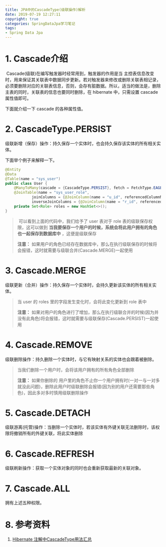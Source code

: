 ```yaml
---
title: JPA中的CascadeType(级联操作)解析
date: 2019-07-19 12:27:11
copyright: true
categories: SpringDataJpa学习笔记
tags:
- Spring Data Jpa
---
```


# 1. Cascade介绍

​		Cascade(级联)在编写触发器时经常用到，触发器的作用是当 主控表信息改变时，用来保证其关联表中数据同步更新。若对触发器来修改或删除关联表相记录，必须要删除对应的关联表信息，否则，会存有脏数据。所以，适当的做法是，删除主表的同时，关联表的信息也要同时删除，在 hibernate 中，只需设置 cascade 属性值即可。

下面就介绍一下 cascade 的各种属性值。

<!--more--> 

# 2. CascadeType.PERSIST

级联新增（保存）操作：持久保存一个实体时，也会持久保存该实体的所有相关实体。

下面举个例子来解释一下。

```java
@Entity
@Data
@Table(name = "sys_user")
public class User {
    @ManyToMany(cascade = {CascadeType.PERSIST}, fetch = FetchType.EAGER)
    @JoinTable(name = "sys_user_role",
            joinColumns = {@JoinColumn(name = "u_id", referencedColumnName = "id")},
            inverseJoinColumns = {@JoinColumn(name = "r_id", referencedColumnName = "id")})
    private Set<Role> roles = new HashSet<>();
}

```

>​		可以看到上面的代码中，我们给予了 user 表对于 role 表的级联保存权限，这可以做到 **当我要保存一个用户的时候，系统会将此用户拥有的角色也一起保存到数据库中** ，这便是级联保存
>
>**注意：** 如果用户的角色已经存在数据库中，那么在执行级联保存的时候将会报错，这时就需要与级联合并(Cascade.MERGE)一起使用

# 3. Cascade.MERGE

级联更新（合并）操作：持久保存一个实体时，会持久更新该实体的所有相关实体。

>当 user 的 roles 里的字段发生变化时，会将此变化更新到 role 表中
>
>**注意：** 如果对用户的角色进行了增加，那么在执行级联合并的时候(因为并没有此角色)将会报错，这时就需要与级联保存(Cascade.PERSIST)一起使用

# 4. Cascade.REMOVE

级联删除操作：持久删除一个实体时，与它有映射关系的实体也会跟着被删除。

>当我们删除一个用户时，会将该用户拥有的所有角色全部删除
>
>**注意：** 如果你删除的 用户里的角色不止你一个用户拥有时(一对一与一对多就没此问题)，删除此用户时级联删除会报错(因为别的用户还需要那些角色)，因此多对多时慎用级联删除操作

# 5. Cascade.DETACH

级联游离(托管)操作：当删除一个实体时，若该实体有外键关联无法删除时，该权限将撤销所有的外键关联，将此实体删除

# 6. Cascade.REFRESH

级联刷新操作：获取一个实体对象的同时也会重新获取最新的关联对象。

# 7. Cascade.ALL

拥有上述五种权限。

# 8. 参考资料

1.  [Hibernate 注解中CascadeType用法汇总](https://www.cnblogs.com/printN/p/6409330.html)





